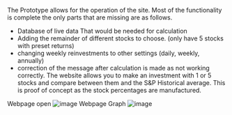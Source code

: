 The Prototype allows for the operation of the site. Most of the functionality is complete the only parts that are missing are as follows. 
 - Database of live data That would be needed for calculation
 - Adding the remainder of different stocks to choose. (only have 5 stocks with preset returns)
 - changing weekly reinvestments to other settings (daily, weekly, annually)
 - correction of the message after calculation is made as not working correctly.
The website allows you to make an investment with 1 or 5 stocks and compare between them and the S&P Historical average.
This is proof of concept as the stock percentages are manufactured. 

Webpage open
![image](https://github.com/user-attachments/assets/479603b2-c34c-4157-b8cc-794a3527dced)
Webpage Graph
![image](https://github.com/user-attachments/assets/1e74cb72-8652-4514-a517-08043682053f)

